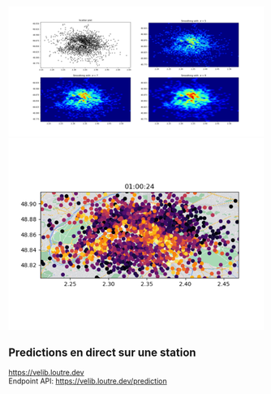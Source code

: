 ![](pics/heatmaps.png)
![](pics/TerminalOccupancies.png)

## Predictions en direct sur une station
https://velib.loutre.dev <br>
Endpoint API: https://velib.loutre.dev/prediction
